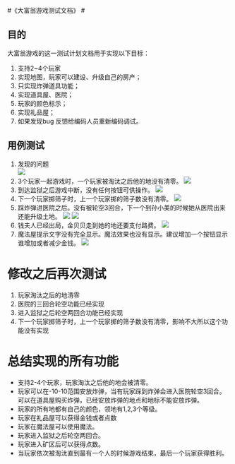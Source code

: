 #《大富翁游戏测试文档》 #

## 目的 ##
  大富翁游戏的这一测试计划文档用于实现以下目标：
	
   
1. 支持2~4个玩家
2. 实现地图，玩家可以建设、升级自己的房产；
3. 只实现炸弹道具功能；
4. 实现道具屋、医院；
5. 玩家的颜色标示；
6. 实现礼品屋；
7. 如果发现bug 反馈给编码人员重新编码调试。


            
## 用例测试 ##
  
1. 发现的问题  
   ![](http://i.imgur.com/sk7Bx7Y.png)
2. 3个玩家一起游戏时，一个玩家被淘汰之后他的地没有清零。
   ![](http://i.imgur.com/nPejWXg.png)
3. 到达监狱之后游戏中断，没有任何按钮可供操作。
   ![](http://i.imgur.com/vxnc4D0.png)
4. 下一个玩家掷筛子时，上一个玩家掷的筛子数没有清零。
   ![](http://i.imgur.com/BkRAAGo.png)
5. 踩炸弹进医院之后。没有被轮空3回合，下一个到孙小美的时候她从医院出来还能升级土地。
   ![](http://i.imgur.com/w2oQqwE.png)
   ![](http://i.imgur.com/Rb9hid0.png)
6. 钱夫人已经出局，金贝贝走到她的地还要支付路费。
   ![](http://i.imgur.com/XtLBrgo.png)
7. 魔法屋提示文字没有完全显示。魔法效果也没有显示。建议增加一个按钮显示谁增加或者减少金钱。
   ![](http://i.imgur.com/XuoGoy6.png)

# 修改之后再次测试 #
1.	玩家淘汰之后的地清零
2.	医院的三回合轮空功能已经实现
3.	进入监狱之后轮空两回合功能已经实现
4.	下一个玩家掷筛子时，上一个玩家掷的筛子数没有清零，影响不大所以这个功能没有实现

# 总结实现的所有功能 #
+ 支持2-4个玩家，玩家淘汰之后他的地会被清零。
+ 玩家可以在-10-10范围安放炸弹，当有玩家踩到炸弹会进入医院轮空3回合。可以在道具屋购买炸弹，已经安放炸弹的地点和地标不能安放炸弹。
+ 玩家的所有地都有自己的颜色，领地有1,2,3个等级。
+ 玩家在礼品屋可以获得金钱或者点数
+ 玩家在魔法屋可以使用魔法。
+ 玩家进入监狱之后轮空两回合。
+ 玩家进入矿区后可以获得点数。
+ 当玩家依次被淘汰直到最有一个人的时候游戏结束，最后一个玩家获得胜利。
